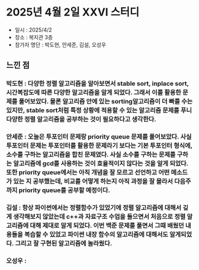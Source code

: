 # 2025년 4월 2일 XXVI 스터디

- 일시 : 2025/4/2
- 장소 : 복지관 3층
- 참가자 명단 : 박도현, 안세준, 김설, 오성우

## 느낀 점

### 박도현 : 다양한 정렬 알고리즘을 알아보면서 stable sort, inplace sort, 시간복잡도에 따른 다양한 알고리즘을 알게 되었다. 그래서 이를 활용한 문제를 풀어보았다. 물론 알고리즘 안에 있는 sorting알고리즘이 더 빠를 수는 있지만, stable sort처럼 특정 상황에 적용할 수 있는 알고리즘 문제를 푸니 다양한 정렬 알고리즘을 공부하는 것이 필요하다고 생각한다.

### 안세준 : 오늘은 투포인터 문제랑 priority queue 문제를 풀어보았다. 사실 투포인터 문제는 투포인터를 활용한 문제라기 보다는 기본 투포인터 형식에, 소수를 구하는 알고리즘을 합친 문제였다. 사실 소수를 구하는 문제를 구하는 알고리즘에 gcd를 사용하는 것이 효율적이지 않다는 것을 알게 되었다. 또한 priority queue에서는 아직 개념을 잘 모르고 선언하고 어떤 메소드가 있는 지 공부했는데, 비교를 어떻게 하는지 아직 과정을 잘 몰라서 다음주까지 priority queue를 공부할 예정이다.

### 김설 : 항상 파이썬에서는 정렬함수가 있었기에 정렬 알고리즘에 대해서 깊게 생각해보지 않았는데 c++과 자료구조 수업을 들으면서 처음으로 정렬 알고리즘에 대해 제대로 알게 되었다. 이번 백준 문제를 풀면서 그때 배웠던 내용들을 복습할 수 있었고 파이썬 내장 함수의 알고리즘에 대해서도 알게되었다. 그리고 잘 구현된 알고리즘에 놀라웠다.

### 오성우 : 
